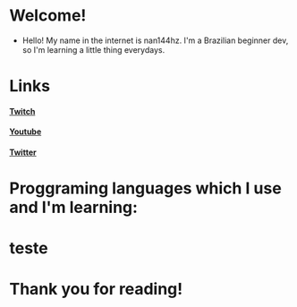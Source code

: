 # Welcome! 
- Hello! My name in the internet is nan144hz. I'm a Brazilian beginner dev, so I'm learning a little thing everydays.

# Links

#### [Twitch](https://wwww.twitch.tv/nan144hz)
#### [Youtube](https://www.youtube.com/channel/UCUk9R5IYvs1IDV5mtLDsmCw)
#### [Twitter](https://twitter.com/nan144hz)

# Proggraming languages which I use and I'm learning:

<h1>teste</h1>

# Thank you for reading!
